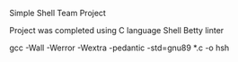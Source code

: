 Simple Shell Team Project

Project was completed using
C language
Shell
Betty linter

gcc -Wall -Werror -Wextra -pedantic -std=gnu89 *.c -o hsh
